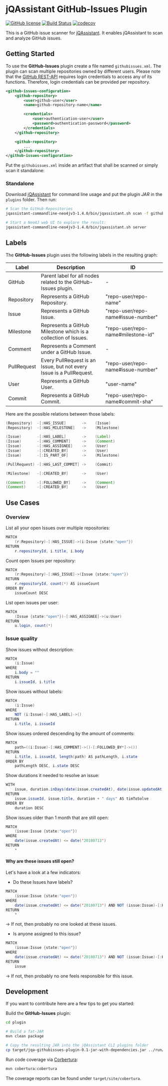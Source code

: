 # jQAssistant GitHub-Issues Plugin

[![GitHub license](https://img.shields.io/badge/License-GPL%20v3-blue.svg)](https://github.com/b-pos465/jqa-githubissues-plugin/blob/master/LICENSE)
[![Build Status](https://travis-ci.com/b-pos465/jqa-githubissues-plugin.svg?branch=master)](https://travis-ci.com/b-pos465/jqa-githubissues-plugin)
[![codecov](https://codecov.io/gh/b-pos465/jqa-githubissues-plugin/branch/master/graph/badge.svg)](https://codecov.io/gh/b-pos465/jqa-githubissues-plugin)

This is a GitHub issue scanner for [jQAssistant](https://jqassistant.org/). 
It enables jQAssistant to scan and analyze GitHub issues.

## Getting Started

To use the __GitHub-Issues__ plugin create a file named `githubissues.xml`. 
The plugin can scan multiple repositories owned by different users. Please note that
the [GitHub REST-API](https://developer.github.com/v3/) requires login credentials to
access any of its functions. Therefore, login credentials can be provided per 
repository.

```xml
<github-issues-configuration>
    <github-repository>
        <user>github-user</user>
        <name>github-repository-name</name>

        <credentials>
            <user>authentication-user</user>
            <password>authentication-password</password>
        </credentials>
    </github-repository>

    <github-repository>
        ...
    </github-repository>
</github-issues-configuration>
```

Put the `githubissues.xml` inside an artifact that shall be scanned 
or simply scan it standalone:


### Standalone 
Download [jQAssistant](https://jqassistant.org/get-started/) for command line usage
and put the plugin _JAR_ in the `plugins` folder. Then run:

```bash
# Scan the GitHub-Repositories
jqassistant-commandline-neo4jv3-1.4.0/bin/jqassistant.sh scan -f githubissues.xml

# Start a Neo4J web UI to explore the result: 
jqassistant-commandline-neo4jv3-1.4.0/bin/jqassistant.sh server
```

## Labels

The __GitHub-Issues__ plugin uses the following labels in the resulting graph:

| Label | Description                                                  | ID |
| ----- | ------------------------------------------------------------ |----|
|GitHub |Parent label for all nodes related to the GitHub-Issues plugin.| -|
|Repository|Represents a GitHub Repository.| "repo-user/repo-name"|
|Issue|Represents a GitHub Issue.| "repo-user/repo-name#issue-number" |
|Milestone|Represents a GitHub Milestone which is a collection of Issues. | "repo-user/repo-name#milestone-id" |
|Comment|Represents a Comment under a GitHub Issue.| - |
|PullRequest|Every PullRequest is an Issue, but not every Issue is a PullRequest.| "repo-user/repo-name#issue-number" |
|User|Represents a GitHub User.| "user-name" |
|Commit|Represents a GitHub Commit.| "repo-user/repo-name#commit-sha" |

Here are the possible relations between those labels:

```java
(Repository)  -[:HAS_ISSUE]       ->    (Issue)
(Repository)  -[:HAS_MILESTONE]   ->    (Milestone)

(Issue)       -[:HAS_LABEL]       ->    (Label)
(Issue)       -[:HAS_COMMENT]     ->    (Comment)
(Issue)       -[:HAS_ASSIGNEE]    ->    (User)
(Issue)       -[:CREATED_BY]      ->    (User)
(Issue)       -[:IS_PART_OF]      ->    (Milestone)

(PullRequest) -[:HAS_LAST_COMMIT] ->    (Commit)

(Milestone)   -[:CREATED_BY]      ->    (User)

(Comment)     -[:FOLLOWED_BY]     ->    (Comment)
(Comment)     -[:CREATED_BY]      ->    (User)
```

## Use Cases

### Overview

List all your open Issues over multiple repositories:

```java
MATCH
    (r:Repository)-[:HAS_ISSUE]->(i:Issue {state:"open"})
RETURN
    r.repositoryId, i.title, i.body
```

Count open Issues per repository:

```java
MATCH
    (r:Repository)-[:HAS_ISSUE]->(Issue {state:"open"})
RETURN
    r.repositoryId, count(*) AS issueCount
ORDER BY
    issueCount DESC
```

List open issues per user:

```java
MATCH
    (Issue {state:"open"})-[:HAS_ASSIGNEE]->(u:User)
RETURN
    u.login, count(*)
```

### Issue quality

Show issues without description:

```java
MATCH
    (i:Issue)
WHERE
    i.body = ""
RETURN
    i.issueId, i.title
```

Show issues without labels:

```java
MATCH 
    (i:Issue)
WHERE 
    NOT (i:Issue)-[:HAS_LABEL]->()
RETURN
    i.title, i.issueId
```

Show issues ordered descending by the amount of comments:
```java
MATCH 
    path=((i:Issue)-[:HAS_COMMENT]->()-[:FOLLOWED_BY*]->())
RETURN
    i.title, i.issueId, length(path) AS pathLength, i.state
ORDER BY
    pathLength DESC, i.state DESC
```

Show durations it needed to resolve an issue:
```java
WITH
    issue, duration.inDays(date(issue.createdAt), date(issue.updatedAt)).days AS duration
RETURN 
    issue.issueId, issue.title, duration + " days" AS timToSolve
ORDER BY
    duration DESC
```

Show issues older than 1 month that are still open:
```java
MATCH
    (issue:Issue {state:"open"})
WHERE
    date(issue.createdAt) <= date('20180713')
RETURN 
    *
```

#### Why are these issues still open?

Let's have a look at a few indicators:

- Do these Issues have labels?
```java
MATCH
    (issue:Issue {state:"open"})
WHERE
    date(issue.createdAt) <= date('20180713') AND NOT (issue:Issue)-[:HAS_LABEL]->()
RETURN 
    *
```
&rarr; If not, then probably no one looked at these issues.

- Is anyone assigned to this issue?
```java
MATCH
    (issue:Issue {state:"open"})
WHERE
    date(issue.createdAt) <= date('20180713') AND NOT (issue:Issue)-[:HAS_ASSIGNEE]->(:User)
RETURN 
    issue
```
&rarr; If not, then probably no one feels responsible for this issue.


## Development

If you want to contribute here are a few tips to get you started:

Build the __GitHub-Issues__ plugin:

```bash
cd plugin

# Build a fat-JAR
mvn clean package

# Copy the resulting JAR into the jQAssistant CLI plugins folder
cp target/jqa-githubissues-plugin-0.1-jar-with-dependencies.jar ../run/jqassistant-commandline-neo4jv3-1.4.0/plugins/
```
Run code coverage via [Corbertura](http://cobertura.github.io/cobertura/):

```bash
mvn cobertura:cobertura
```

The coverage reports can be found under `target/site/cobertura`.